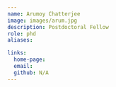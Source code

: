 ```yaml
---
name: Arumoy Chatterjee
image: images/arum.jpg
description: Postdoctoral Fellow
role: phd
aliases:

links:
  home-page: 
  email: 
  github: N/A
---
```


